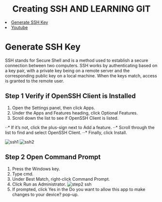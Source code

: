 <h1 align="center">Creating SSH AND LEARNING GIT</h1>
<!-- Table of Content -->

<li>
    <a href="#GenerateSSHKey">Generate SSH Key</a>

</li>

<li>
    <a href="https://www.youtube.com/">Youtube</a>

</li>

# Generate SSH Key

<p>SSH stands for Secure Shell and is a method used to establish a secure connection between two computers.
SSH works by authenticating based on a key pair, with a private key being on a remote server and the corresponding public key on a local machine. When the keys match, access is granted to the remote user.</p>

## Step 1 Verify if OpenSSH Client is Installed

1. Open the Settings panel, then click Apps.
2. Under the Apps and Features heading, click Optional Features.
3. Scroll down the list to see if OpenSSH Client is listed.

⋅⋅* If it’s not, click the plus-sign next to Add a feature.
⋅⋅* Scroll through the list to find and select OpenSSH Client.
⋅⋅\* Finally, click Install.

![ssh1](https://user-images.githubusercontent.com/69836474/153216693-1aacb42a-2f58-4888-ad32-c1cdae3e92ce.JPG)
![ssh2](https://user-images.githubusercontent.com/69836474/153216776-a8b2bfb6-cef6-4b29-b90f-430c7fb91336.JPG)

## Step 2 Open Command Prompt

1. Press the Windows key.
2. Type cmd.
3. Under Best Match, right-click Command Prompt.
4. Click Run as Administrator.
   ![step2 ssh](https://user-images.githubusercontent.com/69836474/153217077-f1021f1e-9223-4fe2-8794-a1149e147948.JPG)
5. If prompted, click Yes in the Do you want to allow this app to make changes to your device? pop-up.
